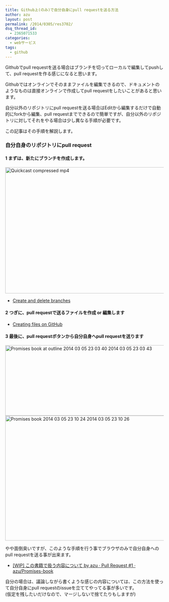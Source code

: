 ```yaml
---
title: Github上(のみ)で自分自身にpull requestを送る方法
author: azu
layout: post
permalink: /2014/0305/res3702/
dsq_thread_id:
  - 2365071533
categories:
  - webサービス
tags:
  - github
---
```

Githubでpull requestを送る場合はブランチを切ってローカルで編集してpushして、pull requestを作る感じになると思います。

Githubではオンラインでそのままファイルを編集できるので、ドキュメントのようなものは直接オンラインで作成してpull requestをしたいことがあると思います。

自分以外のリポジトリにpull requestを送る場合はEditから編集するだけで自動的にforkから編集、pull requestまでできるので簡単ですが、自分以外のリポジトリに対してそれをやる場合は少し異なる手順が必要です。

この記事はその手順を解説します。

### 自分自身のリポジトリにpull request

#### 1 まずは、新たにブランチを作成します。

<img src="http://efcl.info/wp-content/uploads/2014/03/quickcast-compressed.mp4.gif" alt="Quickcast compressed mp4" title="quickcast-compressed.mp4.gif" border="0" width="600" height="400" />

*   [Create and delete branches][1]

#### 2 つぎに、pull requestで送るファイルを作成 or 編集します

*   [Creating files on GitHub][2]

#### 3 最後に、pull requestボタンから自分自身へpull requestを送ります

<img src="http://efcl.info/wp-content/uploads/2014/03/Promises-book-at-outline-2014-03-05-23-03-40-2014-03-05-23-03-43.jpg" alt="Promises book at outline 2014 03 05 23 03 40 2014 03 05 23 03 43" title="Promises-book at outline 2014-03-05 23-03-40 2014-03-05 23-03-43.jpg" border="0" width="600" height="223" />

<img src="http://efcl.info/wp-content/uploads/2014/03/Promises-book-2014-03-05-23-10-24-2014-03-05-23-10-26.jpg" alt="Promises book 2014 03 05 23 10 24 2014 03 05 23 10 26" title="Promises-book 2014-03-05 23-10-24 2014-03-05 23-10-26.jpg" border="0" width="600" height="396" />

やや面倒臭いですが、このような手順を行う事でブラウザのみで自分自身へのpull requestを送る事が出来ます。

*   [[WIP] この書籍で扱う内容について by azu · Pull Request #1 · azu/Promises-book][3]

自分の場合は、議論しながら書くような感じの内容については、この方法を使って自分自身にpull requestのissueを立ててやってる事が多いです。  
(仮定を残したいだけなので、マージしないで捨てたりもしますが)

 [1]: https://github.com/blog/1377-create-and-delete-branches "Create and delete branches"
 [2]: https://github.com/blog/1327-creating-files-on-github "Creating files on GitHub"
 [3]: https://github.com/azu/Promises-book/pull/1 "[WIP] この書籍で扱う内容について by azu · Pull Request #1 · azu/Promises-book"